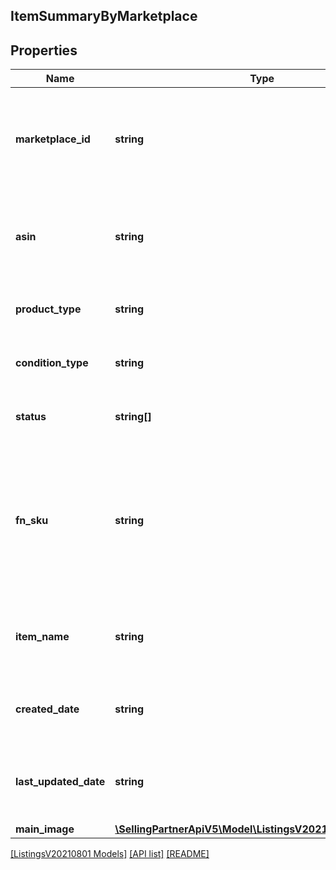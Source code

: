 ## ItemSummaryByMarketplace

## Properties

Name | Type | Description | Notes
------------ | ------------- | ------------- | -------------
**marketplace_id** | **string** | A marketplace identifier. Identifies the Amazon marketplace for the listings item. |
**asin** | **string** | Amazon Standard Identification Number (ASIN) of the listings item. |
**product_type** | **string** | The Amazon product type of the listings item. |
**condition_type** | **string** | Identifies the condition of the listings item. | [optional]
**status** | **string[]** | Statuses that apply to the listings item. |
**fn_sku** | **string** | Fulfillment network stock keeping unit is an identifier used by Amazon fulfillment centers to identify each unique item. | [optional]
**item_name** | **string** | Name, or title, associated with an Amazon catalog item. |
**created_date** | **string** | Date the listings item was created, in ISO 8601 format. |
**last_updated_date** | **string** | Date the listings item was last updated, in ISO 8601 format. |
**main_image** | [**\SellingPartnerApiV5\Model\ListingsV20210801\ItemImage**](ItemImage.md) |  | [optional]

[[ListingsV20210801 Models]](../) [[API list]](../../Api) [[README]](../../../README.md)
